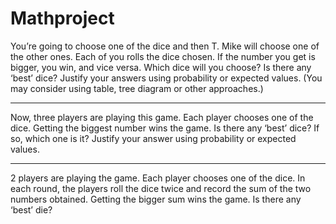 # Mathproject
You’re going to choose one of the dice and then T. Mike will choose one of the other ones. Each of you rolls the dice chosen. If the number you get is bigger, you win, and vice versa.  Which dice will you choose? Is there any ‘best’ dice? Justify your answers using probability or expected values. (You may consider using table, tree diagram or other approaches.) 
__________________________________________________________________________________________________________________________________________
Now, three players are playing this game. Each player chooses one of the dice. Getting the biggest number wins the game. Is there any ‘best’ dice? If so, which one is it? Justify your answer using probability or expected values. 
__________________________________________________________________________________________________________________________________________
2 players are playing the game. Each player chooses one of the dice. In each round, the players roll the dice twice and record the sum of the two numbers obtained. Getting the bigger sum wins the game. Is there any ‘best’ die? 
